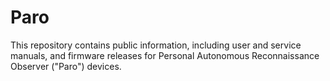# Paro
This repository contains public information, including user and service manuals, and firmware releases for Personal Autonomous Reconnaissance Observer ("Paro") devices.
